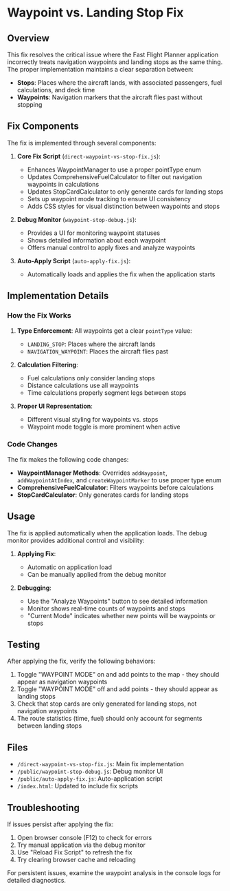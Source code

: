 # Waypoint vs. Landing Stop Fix

## Overview

This fix resolves the critical issue where the Fast Flight Planner application incorrectly treats navigation waypoints and landing stops as the same thing. The proper implementation maintains a clear separation between:

- **Stops**: Places where the aircraft lands, with associated passengers, fuel calculations, and deck time
- **Waypoints**: Navigation markers that the aircraft flies past without stopping

## Fix Components

The fix is implemented through several components:

1. **Core Fix Script** (`direct-waypoint-vs-stop-fix.js`): 
   - Enhances WaypointManager to use a proper pointType enum
   - Updates ComprehensiveFuelCalculator to filter out navigation waypoints in calculations
   - Updates StopCardCalculator to only generate cards for landing stops
   - Sets up waypoint mode tracking to ensure UI consistency
   - Adds CSS styles for visual distinction between waypoints and stops

2. **Debug Monitor** (`waypoint-stop-debug.js`):
   - Provides a UI for monitoring waypoint statuses
   - Shows detailed information about each waypoint
   - Offers manual control to apply fixes and analyze waypoints

3. **Auto-Apply Script** (`auto-apply-fix.js`):
   - Automatically loads and applies the fix when the application starts

## Implementation Details

### How the Fix Works

1. **Type Enforcement**: All waypoints get a clear `pointType` value:
   - `LANDING_STOP`: Places where the aircraft lands
   - `NAVIGATION_WAYPOINT`: Places the aircraft flies past

2. **Calculation Filtering**: 
   - Fuel calculations only consider landing stops
   - Distance calculations use all waypoints
   - Time calculations properly segment legs between stops

3. **Proper UI Representation**:
   - Different visual styling for waypoints vs. stops
   - Waypoint mode toggle is more prominent when active

### Code Changes

The fix makes the following code changes:

- **WaypointManager Methods**: Overrides `addWaypoint`, `addWaypointAtIndex`, and `createWaypointMarker` to use proper type enum
- **ComprehensiveFuelCalculator**: Filters waypoints before calculations
- **StopCardCalculator**: Only generates cards for landing stops

## Usage

The fix is applied automatically when the application loads. The debug monitor provides additional control and visibility:

1. **Applying Fix**: 
   - Automatic on application load
   - Can be manually applied from the debug monitor

2. **Debugging**:
   - Use the "Analyze Waypoints" button to see detailed information
   - Monitor shows real-time counts of waypoints and stops
   - "Current Mode" indicates whether new points will be waypoints or stops

## Testing

After applying the fix, verify the following behaviors:

1. Toggle "WAYPOINT MODE" on and add points to the map - they should appear as navigation waypoints
2. Toggle "WAYPOINT MODE" off and add points - they should appear as landing stops
3. Check that stop cards are only generated for landing stops, not navigation waypoints
4. The route statistics (time, fuel) should only account for segments between landing stops

## Files

- `/direct-waypoint-vs-stop-fix.js`: Main fix implementation
- `/public/waypoint-stop-debug.js`: Debug monitor UI
- `/public/auto-apply-fix.js`: Auto-application script
- `/index.html`: Updated to include fix scripts

## Troubleshooting

If issues persist after applying the fix:

1. Open browser console (F12) to check for errors
2. Try manual application via the debug monitor
3. Use "Reload Fix Script" to refresh the fix
4. Try clearing browser cache and reloading

For persistent issues, examine the waypoint analysis in the console logs for detailed diagnostics.
